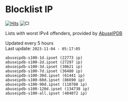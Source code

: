# Blocklist IP

[![Hits](https://hits.seeyoufarm.com/api/count/incr/badge.svg?url=https%3A%2F%2Fgithub.com%2Fborestad%2Fblocklist-ip%2F&count_bg=%2379C83D&title_bg=%23555555&icon=&icon_color=%23E7E7E7&title=hits&edge_flat=false)](https://hits.seeyoufarm.com)  ![CI](https://img.shields.io/github/workflow/status/borestad/blocklist-ip/CI?style=flat-square)

Lists with worst IPv4 offenders, provided by [AbuseIPDB](https://www.abuseipdb.com/)

<!-- FOOTER-PLACEHOLDER -->
Updated every 5 hours<br>
Last update: `2023-11-04 - 05:17:05`
```
abuseipdb-s100-1d.ipset (22773 ip)
abuseipdb-s100-2d.ipset (27297 ip)
abuseipdb-s100-3d.ipset (30621 ip)
abuseipdb-s100-7d.ipset (36480 ip)
abuseipdb-s100-30d.ipset (61441 ip)
abuseipdb-s100-60d.ipset (86690 ip)
abuseipdb-s100-90d.ipset (110708 ip)
abuseipdb-s100-120d.ipset (134738 ip)
abuseipdb-s100-all.ipset (404072 ip)
```
